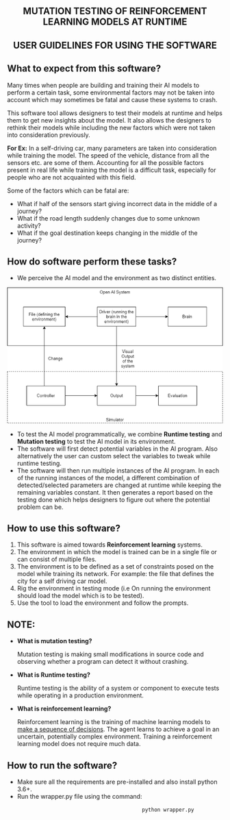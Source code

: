 ## <div align="center">**MUTATION TESTING OF REINFORCEMENT LEARNING MODELS AT RUNTIME**</div>
## <div align="center">**USER GUIDELINES FOR USING THE SOFTWARE**</div>

## **What to expect from this software?**

Many times when people are building and training their AI models to perform a certain task, some environmental factors may not be taken into account which may sometimes be fatal and cause these systems to crash.

This software tool allows designers to test their models at runtime and helps them to get new insights about the model. It also allows the designers to rethink their models while including the new factors which were not taken into consideration previously.

**For Ex:** In a self-driving car, many parameters are taken into consideration while training the model. The speed of the vehicle, distance from all the sensors etc. are some of them. Accounting for all the possible factors present in real life while training the model is a difficult task, especially for people who are not acquainted with this field.

Some of the factors which can be fatal are:
*   What if half of the sensors start giving incorrect data in the middle of a journey? 
*   What if the road length suddenly changes due to some unknown activity?
*   What if the goal destination keeps changing in the middle of the journey?


## **How do software perform these tasks?**
*   We perceive the AI model and the environment as two distinct entities.


![Architecture of the software](images/SE0.png "Architecture of the software")


*   To test the AI model programmatically, we combine **Runtime testing** and **Mutation testing** to test the AI model in its environment.
*   The software will first detect potential variables in the AI program. Also alternatively the user can custom select the variables to tweak while runtime testing. 
*   The software will then run multiple instances of the AI program. In each of the running instances of the model, a different combination of detected/selected parameters are changed at runtime while keeping the remaining variables constant. It then generates a report based on the testing done which helps designers to figure out where the potential problem can be.


## **How to use this software?**
1. This software is aimed towards **Reinforcement learning** systems.
2. The environment in which the model is trained can be in a single file or can consist of multiple files.
3. The environment is to be defined as a set of constraints posed on the model while training its network. For example: the file that defines the city for a self driving car model.
4. Rig the environment in testing mode (i.e On running the environment should load the model which is to be tested).
5. Use the tool to load the environment and follow the prompts.


## **NOTE:**
*   **What is mutation testing?**

    Mutation testing is making small modifications in source code and observing whether a program can detect it without crashing.

*   **What is Runtime testing?**

    Runtime testing is the ability of a system or component to execute tests while operating in a production environment.

*   **What is reinforcement learning?**

    Reinforcement learning is the training of machine learning models to [make a sequence of decisions](https://blog.openai.com/openai-gym-beta/). The agent learns to achieve a goal in an uncertain, potentially complex environment. Training a reinforcement learning model does not require much data.



## **How to run the software?**

*   Make sure all the requirements are pre-installed and also install python 3.6+.
*   Run the wrapper.py file using the command:


```
                                            python wrapper.py
```
